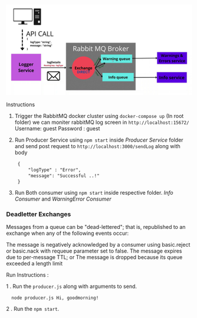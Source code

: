 ![Image](rabbitmq.png "Pub/Sub")

Instructions

1. Trigger the RabbitMQ docker cluster using `docker-compose up` (In root folder)
   we can moniter rabbitMQ log screen in `http://localhost:15672/` Username: guest Password : guest

2. Run Producer Service using `npm start` inside *Producer Service* folder and send post request to `http://localhost:3000/sendLog`
   along with body 
   
   ```
    {
        "logType" : "Error",
        "message": "Successful ..!"
    }
   ```

3. Run Both consumer using `npm start` inside respective folder.
   *Info Consumer* and *WarningError Consumer*


### Deadletter Exchanges

Messages from a queue can be "dead-lettered"; that is, republished to an exchange when any of the following events occur:

The message is negatively acknowledged by a consumer using basic.reject or basic.nack with requeue parameter set to false.
The message expires due to per-message TTL; or
The message is dropped because its queue exceeded a length limit

Run Instructions : 

 1 . Run the `producer.js` along with arguments to send.

      node producer.js Hi, goodmorning! 
      
2 . Run the `npm start`.